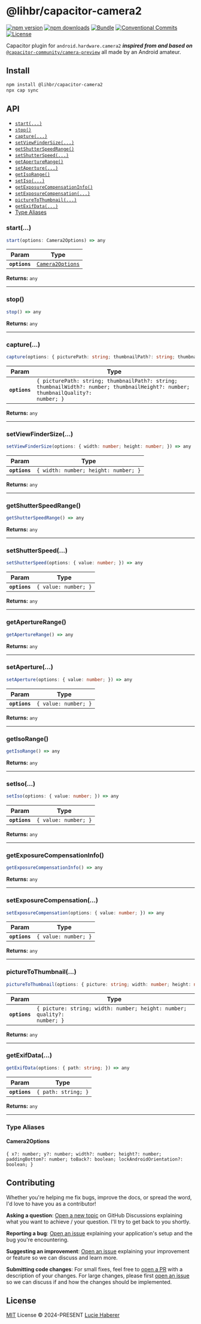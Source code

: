 # @lihbr/capacitor-camera2

[![npm version][npm-version-src]][npm-version-href]
[![npm downloads][npm-downloads-src]][npm-downloads-href]
[![Bundle][bundle-src]][bundle-href]
[![Conventional Commits][conventional-commits-src]][conventional-commits-href]
[![License][license-src]][license-href]

Capacitor plugin for `android.hardware.camera2` ***inspired from and based on*** [`@capacitor-community/camera-preview`](capacitor-community-camera-preview) all made by an Android amateur.

## Install

```bash
npm install @lihbr/capacitor-camera2
npx cap sync
```

## API

<docgen-index>

* [`start(...)`](#start)
* [`stop()`](#stop)
* [`capture(...)`](#capture)
* [`setViewFinderSize(...)`](#setviewfindersize)
* [`getShutterSpeedRange()`](#getshutterspeedrange)
* [`setShutterSpeed(...)`](#setshutterspeed)
* [`getApertureRange()`](#getaperturerange)
* [`setAperture(...)`](#setaperture)
* [`getIsoRange()`](#getisorange)
* [`setIso(...)`](#setiso)
* [`getExposureCompensationInfo()`](#getexposurecompensationinfo)
* [`setExposureCompensation(...)`](#setexposurecompensation)
* [`pictureToThumbnail(...)`](#picturetothumbnail)
* [`getExifData(...)`](#getexifdata)
* [Type Aliases](#type-aliases)

</docgen-index>

<docgen-api>
<!--Update the source file JSDoc comments and rerun docgen to update the docs below-->

### start(...)

```typescript
start(options: Camera2Options) => any
```

| Param         | Type                                                      |
| ------------- | --------------------------------------------------------- |
| **`options`** | <code><a href="#camera2options">Camera2Options</a></code> |

**Returns:** <code>any</code>

--------------------


### stop()

```typescript
stop() => any
```

**Returns:** <code>any</code>

--------------------


### capture(...)

```typescript
capture(options: { picturePath: string; thumbnailPath?: string; thumbnailWidth?: number; thumbnailHeight?: number; thumbnailQuality?: number; }) => any
```

| Param         | Type                                                                                                                                        |
| ------------- | ------------------------------------------------------------------------------------------------------------------------------------------- |
| **`options`** | <code>{ picturePath: string; thumbnailPath?: string; thumbnailWidth?: number; thumbnailHeight?: number; thumbnailQuality?: number; }</code> |

**Returns:** <code>any</code>

--------------------


### setViewFinderSize(...)

```typescript
setViewFinderSize(options: { width: number; height: number; }) => any
```

| Param         | Type                                            |
| ------------- | ----------------------------------------------- |
| **`options`** | <code>{ width: number; height: number; }</code> |

**Returns:** <code>any</code>

--------------------


### getShutterSpeedRange()

```typescript
getShutterSpeedRange() => any
```

**Returns:** <code>any</code>

--------------------


### setShutterSpeed(...)

```typescript
setShutterSpeed(options: { value: number; }) => any
```

| Param         | Type                            |
| ------------- | ------------------------------- |
| **`options`** | <code>{ value: number; }</code> |

**Returns:** <code>any</code>

--------------------


### getApertureRange()

```typescript
getApertureRange() => any
```

**Returns:** <code>any</code>

--------------------


### setAperture(...)

```typescript
setAperture(options: { value: number; }) => any
```

| Param         | Type                            |
| ------------- | ------------------------------- |
| **`options`** | <code>{ value: number; }</code> |

**Returns:** <code>any</code>

--------------------


### getIsoRange()

```typescript
getIsoRange() => any
```

**Returns:** <code>any</code>

--------------------


### setIso(...)

```typescript
setIso(options: { value: number; }) => any
```

| Param         | Type                            |
| ------------- | ------------------------------- |
| **`options`** | <code>{ value: number; }</code> |

**Returns:** <code>any</code>

--------------------


### getExposureCompensationInfo()

```typescript
getExposureCompensationInfo() => any
```

**Returns:** <code>any</code>

--------------------


### setExposureCompensation(...)

```typescript
setExposureCompensation(options: { value: number; }) => any
```

| Param         | Type                            |
| ------------- | ------------------------------- |
| **`options`** | <code>{ value: number; }</code> |

**Returns:** <code>any</code>

--------------------


### pictureToThumbnail(...)

```typescript
pictureToThumbnail(options: { picture: string; width: number; height: number; quality?: number; }) => any
```

| Param         | Type                                                                               |
| ------------- | ---------------------------------------------------------------------------------- |
| **`options`** | <code>{ picture: string; width: number; height: number; quality?: number; }</code> |

**Returns:** <code>any</code>

--------------------


### getExifData(...)

```typescript
getExifData(options: { path: string; }) => any
```

| Param         | Type                           |
| ------------- | ------------------------------ |
| **`options`** | <code>{ path: string; }</code> |

**Returns:** <code>any</code>

--------------------


### Type Aliases


#### Camera2Options

<code>{ x?: number; y?: number; width?: number; height?: number; paddingBottom?: number; toBack?: boolean; lockAndroidOrientation?: boolean; }</code>

</docgen-api>

## Contributing

Whether you're helping me fix bugs, improve the docs, or spread the word, I'd love to have you as a contributor!

**Asking a question**: [Open a new topic][repo-question] on GitHub Discussions explaining what you want to achieve / your question. I'll try to get back to you shortly.

**Reporting a bug**: [Open an issue][repo-bug-report] explaining your application's setup and the bug you're encountering.

**Suggesting an improvement**: [Open an issue][repo-feature-request] explaining your improvement or feature so we can discuss and learn more.

**Submitting code changes**: For small fixes, feel free to [open a PR][repo-pull-requests] with a description of your changes. For large changes, please first [open an issue][repo-feature-request] so we can discuss if and how the changes should be implemented.

## License

[MIT][license] License © 2024-PRESENT [Lucie Haberer][lihbr-github]

<!-- Links -->
[capacitor-community-camera-preview]: https://github.com/capacitor-community/camera-preview
[license]: ./LICENSE
[lihbr-github]: https://github.com/lihbr

<!-- Contributing -->

[repo-question]: https://github.com/lihbr/capacitor-camera2/discussions
[repo-bug-report]: https://github.com/lihbr/capacitor-camera2/issues/new?assignees=&labels=bug&template=bug_report.md&title=
[repo-feature-request]: https://github.com/lihbr/capacitor-camera2/issues/new?assignees=&labels=enhancement&template=feature_request.md&title=
[repo-pull-requests]: https://github.com/lihbr/capacitor-camera2/pulls

<!-- Badges -->

[npm-version-src]: https://img.shields.io/npm/v/@lihbr/capacitor-camera2?style=flat&colorA=131010&colorB=54669c
[npm-version-href]: https://npmjs.com/package/@lihbr/capacitor-camera2
[npm-downloads-src]: https://img.shields.io/npm/dm/@lihbr/capacitor-camera2?style=flat&colorA=131010&colorB=a54a5e
[npm-downloads-href]: https://npmjs.com/package/@lihbr/capacitor-camera2
[bundle-src]: https://img.shields.io/bundlephobia/minzip/@lihbr/capacitor-camera2?style=flat&colorA=131010&colorB=e84311&label=minzip
[bundle-href]: https://bundlephobia.com/result?p=@lihbr/capacitor-camera2
[conventional-commits-src]: https://img.shields.io/badge/Conventional%20Commits-1.0.0-%23FE5196?style=flat&colorA=131010&colorB=f27602&logo=conventionalcommits&logoColor=faf1f1
[conventional-commits-href]: https://conventionalcommits.org
[license-src]: https://img.shields.io/github/license/lihbr/capacitor-camera2.svg?style=flat&colorA=131010&colorB=759f53
[license-href]: https://github.com/lihbr/capacitor-camera2/blob/main/LICENSE
